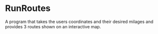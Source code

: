 # RunRoutes
A program that takes the users coordinates and their desired milages and provides 3 routes shown on an interactive map.
